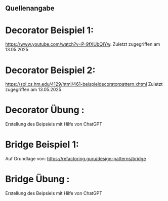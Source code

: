 ## Quellenangabe

# Decorator Beispiel 1:

https://www.youtube.com/watch?v=P-9fXUbQIYw. Zuletzt zugegriffen am 13.05.2025

# Decorator Beispiel 2: 

https://sol.cs.hm.edu/4129/html/461-beispieldecoratorpattern.xhtml Zuletzt zugegriffen am 13.05.2025

# Decorator Übung : 
Erstellung des Beipsiels mit Hilfe von ChatGPT


# Bridge Beispiel 1:

Auf Grundlage von: https://refactoring.guru/design-patterns/bridge

# Bridge Übung :
Erstellung des Beipsiels mit Hilfe von ChatGPT
